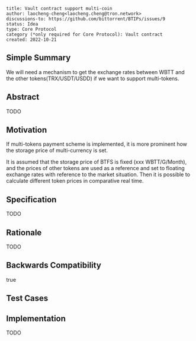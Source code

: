 
```btip: 9
title: Vault contract support multi-coin
author: laocheng-cheng<laocheng.cheng@tron.network>
discussions-to: https://github.com/bittorrent/BTIPs/issues/9
status: Idea
type: Core Protocol
category (*only required for Core Protocol): Vault contract
created: 2022-10-21
```

## Simple Summary

We will need a mechanism to get the exchange rates between WBTT and the other tokens(TRX/USDT/USDD) if we want to support multi-tokens.

## Abstract

TODO

## Motivation

If multi-tokens payment scheme is implemented, it is more prominent how the storage price of multi-currency is set.

It is assumed that the storage price of BTFS is fixed (xxx WBTT/G/Month), and the prices of other tokens are used as a reference and set to floating exchange rates with reference to the market situation. Then it is possible to calculate different token prices in comparative real time.

## Specification

TODO

## Rationale

TODO

## Backwards Compatibility

true

## Test Cases

## Implementation

TODO
